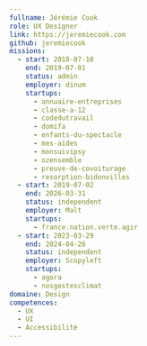 ```yaml
---
fullname: Jérémie Cook
role: UX Designer
link: https://jeremiecook.com
github: jeremiecook
missions:
  - start: 2018-07-10
    end: 2019-07-01
    status: admin
    employer: dinum
    startups:
      - annuaire-entreprises
      - classe-a-12
      - codedutravail
      - domifa
      - enfants-du-spectacle
      - mes-aides
      - monsuivipsy
      - ozensemble
      - preuve-de-covoiturage
      - resorption-bidonvilles
  - start: 2019-07-02
    end: 2026-03-31
    status: independent
    employer: Malt
    startups:
      - france.nation.verte.agir
  - start: 2023-03-29
    end: 2024-04-26
    status: independent
    employer: Scopyleft
    startups:
      - agora
      - nosgestesclimat
domaine: Design
competences:
  - UX
  - UI
  - Accessibilité
---
```

